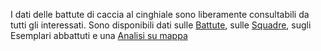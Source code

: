 I dati delle battute di caccia al cinghiale sono liberamente consultabili da tutti gli interessati.
Sono disponibili dati sulle [Battute][c14a76d1], sulle [Squadre][ab805c74], sugli Esemplari abbattuti e una [Analisi su mappa][f66dddba]

  [c14a76d1]: http://www.regione.umbria.it/web/servizi/battute "Battute"
  [ab805c74]: http://www.regione.umbria.it/web/servizi/squadre "Squadre"
  [f66dddba]: http://www.regione.umbria.it/web/servizi/analisi-su-mappa "Analisi su mappa"

